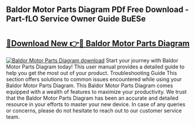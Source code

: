 ## Baldor Motor Parts Diagram PDf Free Download - Part-fLO Service Owner Guide BuESe

# <h2><a href="http://dfhdlw.blite.top/?on=Baldor+Motor+Parts+Diagram">🔗Download New 👉🔴 Baldor Motor Parts Diagram</a></h2>

[![Baldor Motor Parts Diagram download](https://i.imgur.com/lujVjoI.png)](http://dfhdlw.blite.top/?on=Baldor+Motor+Parts+Diagram)
Start your journey with Baldor Motor Parts Diagram today! This user manual provides a detailed guide to help you get the most out of your product. Troubleshooting Guide This section offers solutions to common issues encountered while using your Baldor Motor Parts Diagram. This Baldor Motor Parts Diagram comes equipped with a wealth of features to maximize your productivity. We trust that the Baldor Motor Parts Diagram has been an accurate and detailed resource in your efforts to master your new device. In case of any queries or concerns, please do not hesitate to reach out to our customer service team.
